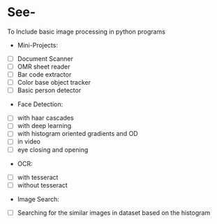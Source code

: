 # See-
To Include basic image processing in python programs
* Mini-Projects:
- [ ] Document Scanner<br>
-	[ ] OMR sheet reader
-	[ ] Bar code extractor
-	[ ] Color base object tracker
-	[ ] Basic person detector

* Face Detection:
-	[ ] with haar cascades
-	[ ] with deep learning 
-	[ ] with histogram oriented gradients and OD 
-	[ ] in video
-	[ ] eye closing and opening

* OCR:
-	[ ] with tesseract
-	[ ] without tesseract <the legendary mnist set>

* Image Search:
- [ ] Searching for the similar images in dataset based on the histogram
